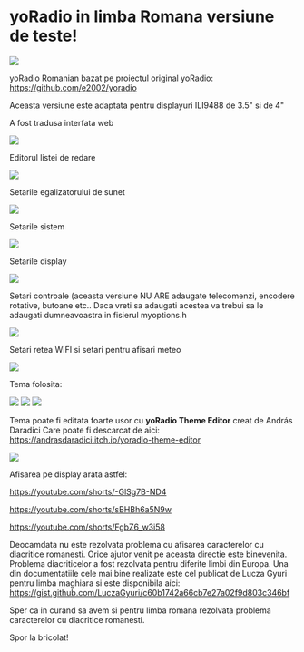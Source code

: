 # yoRadio in limba Romana versiune de teste!
<img src=https://i.imgur.com/JjPxwlY.png>

yoRadio Romanian bazat pe proiectul original yoRadio: https://github.com/e2002/yoradio

Aceasta versiune este adaptata pentru displayuri ILI9488 de 3.5" si de 4"

A fost tradusa interfata web

<img src="https://i.imgur.com/Q66dFtT.png">

Editorul listei de redare

<img src="https://i.imgur.com/w4CGZFG.png">

Setarile egalizatorului de sunet

<img src="https://i.imgur.com/KrWN9q9.png">

Setarile sistem

<img src="https://i.imgur.com/Z71LXnt.png">

Setarile display

<img src="https://i.imgur.com/5nc67d2.png">

Setari controale (aceasta versiune NU ARE adaugate telecomenzi, encodere rotative, butoane etc..
Daca vreti sa adaugati acestea va trebui sa le adaugati dumneavoastra in fisierul myoptions.h

<img src="https://i.imgur.com/BjAgWOM.png">

Setari retea WIFI si setari pentru afisari meteo

<img src="https://i.imgur.com/iv3cwDi.png">

Tema folosita:

<img src=https://i.imgur.com/PSzP3R3.png>

<img src=https://i.imgur.com/7j3U6V6.png>

<img src=https://i.imgur.com/EsWTTDg.png>

Tema poate fi editata foarte usor cu <b>yoRadio Theme Editor</b> creat de András Daradici
Care poate fi descarcat de aici:
https://andrasdaradici.itch.io/yoradio-theme-editor

<img src=https://i.imgur.com/pby54Tm.png>

Afisarea pe display arata astfel:

https://youtube.com/shorts/-GlSg7B-ND4

https://youtube.com/shorts/sBHBh6a5N9w

https://youtube.com/shorts/FgbZ6_w3i58

Deocamdata nu este rezolvata problema cu afisarea caracterelor cu diacritice romanesti. Orice ajutor venit pe aceasta directie este binevenita.
Problema diacriticelor a fost rezolvata pentru diferite limbi din Europa. Una din documentatiile cele mai bine realizate este cel publicat de Lucza Gyuri pentru limba maghiara si este disponibila aici: https://gist.github.com/LuczaGyuri/c60b1742a66cb7e27a02f9d803c346bf

Sper ca in curand sa avem si pentru limba romana rezolvata problema caracterelor cu diacritice romanesti.

Spor la bricolat! 
